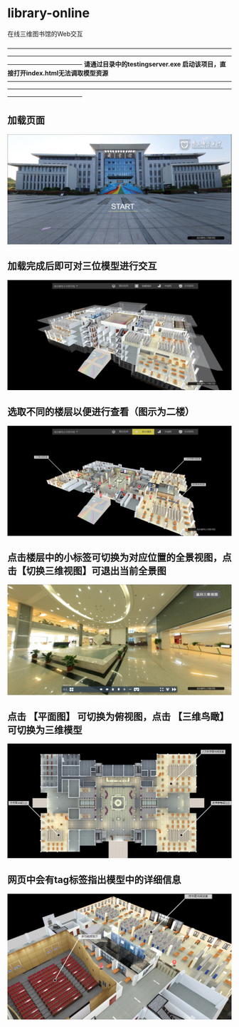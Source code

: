 # library-online
在线三维图书馆的Web交互

————————————————————————————————————————————————————————————————————————————————————
**请通过目录中的testingserver.exe 启动该项目，直接打开index.html无法调取模型资源** 
————————————————————————————————————————————————————————————————————————————————————


## 加载页面
![主界面](https://github.com/gq731296441/library-online/blob/bcea329785db8d2692c76e5f7e2155420db18681/img/loading.png)  


## 加载完成后即可对三位模型进行交互
![mian page](https://github.com/gq731296441/library-online/blob/e81f43b3b122208d053fd9b5030b2fd4b49047a5/img/main%20page.png)  
## 选取不同的楼层以便进行查看（图示为二楼）
![floor2](https://github.com/gq731296441/library-online/blob/e81f43b3b122208d053fd9b5030b2fd4b49047a5/img/floor2.png)  

## 点击楼层中的小标签可切换为对应位置的全景视图，点击【切换三维视图】可退出当前全景图
![全景图](https://github.com/gq731296441/library-online/blob/e81f43b3b122208d053fd9b5030b2fd4b49047a5/img/panorama.png)  

## 点击 【平面图】 可切换为俯视图，点击 【三维鸟瞰】 可切换为三维模型
![俯瞰图](https://github.com/gq731296441/library-online/blob/e81f43b3b122208d053fd9b5030b2fd4b49047a5/img/vertical%20view.png)  

## 网页中会有tag标签指出模型中的详细信息
![tag](https://github.com/gq731296441/library-online/blob/e81f43b3b122208d053fd9b5030b2fd4b49047a5/img/tag.png)  



